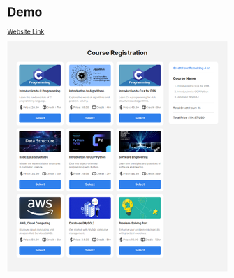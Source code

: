 # Demo

[Website Link](https://react-course-registration.netlify.app/)

![screenshot](./src/assets/demo.png)
